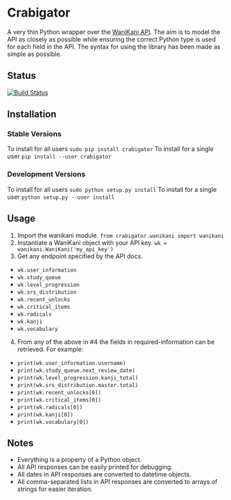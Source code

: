 Crabigator
==========
A very thin Python wrapper over the [WaniKani
API](https://www.wanikani.com/api). The aim is to model the API as closely as
possible while ensuring the correct Python type is used for each field in the
API. The syntax for using the library has been made as simple as possible.

Status
------
[![Build Status](https://travis-ci.org/jonesinator/crabigator.svg)](https://travis-ci.org/jonesinator/crabigator)

Installation
------------
### Stable Versions
To install for all users `sudo pip install crabigator`
To install for a single user `pip install --user crabigator`

### Development Versions
To install for all users `sudo python setup.py install`
To install for a single user `python setup.py --user install`

Usage
-----
1. Import the wanikani module. `from crabigator.wanikani import wanikani`
2. Instantiate a WaniKani object with your API key.
   `wk = wanikani.WaniKani('my_api_key')`
3. Get any endpoint specified by the API docs.
  * `wk.user_information`
  * `wk.study_queue`
  * `wk.level_progression`
  * `wk.srs_distribution`
  * `wk.recent_unlocks`
  * `wk.critical_items`
  * `wk.radicals`
  * `wk.kanji`
  * `wk.vocabulary`
4. From any of the above in #4 the fields in required-information can be
   retrieved. For example:
  * `print(wk.user_information.username)`
  * `print(wk.study_queue.next_review_date)`
  * `print(wk.level_progression.kanji_total)`
  * `print(wk.srs_distribution.master.total)`
  * `print(wk.recent_unlocks[0])`
  * `print(wk.critical_items[0])`
  * `print(wk.radicals[0])`
  * `print(wk.kanji[0])`
  * `print(wk.vocabulary[0])`

Notes
-----
* Everything is a property of a Python object.
* All API responses can be easily printed for debugging.
* All dates in API responses are converted to datetime objects.
* All comma-separated lists in API responses are converted to arrays of strings
  for easier iteration.
